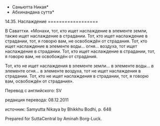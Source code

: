 * Саньютта Никая*
* Абхинандана сутта*

14\.35\. Наслаждение
\=\=\=\=\=\=\=\=\=\=\=\=\=\=\=\=\=\=

В Саваттхи\. «Монахи, тот, кто ищет наслаждение в элементе земли, также ищет наслаждение в страдании\. Тот, кто ищет наслаждение в страдании, тот, я говорю вам, не освобождён от страдания\. Тот, кто ищет наслаждение в элементе воды… огня… воздуха, тот ищет наслаждение в страдании\. Тот, кто ищет наслаждение в страдании, тот, я говорю вам, не освобождён от страдания\.

Тот, кто не ищет наслаждения в элементе земли… в элементе воды… в элементе огня… в элементе воздуха, тот не ищет наслаждения в страдании\. Тот, кто не ищет наслаждения в страдании, тот, я говорю вам, освобождён от страдания»\.

Перевод с английского: SV

редакция перевода: 08\.12\.2011

источник: Samyutta Nikaya by Bhikkhu Bodhi, p\. 648

Prepared for SuttaCentral by Aminah Borg\-Luck\.